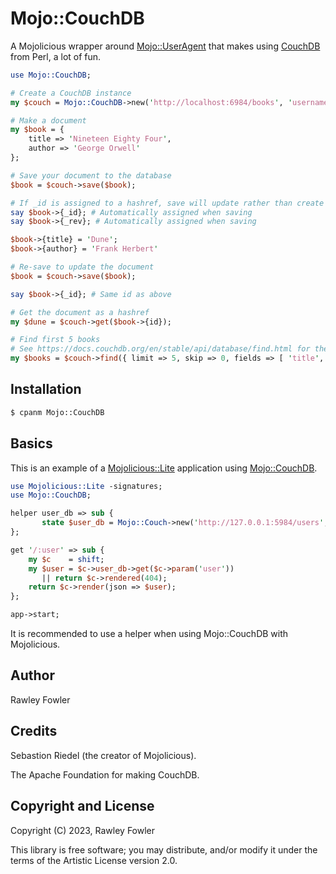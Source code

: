 # Mojo::CouchDB

A Mojolicious wrapper around [Mojo::UserAgent](https://docs.mojolicious.org/Mojo/UserAgent) that makes using [CouchDB](https://couchdb.apache.org/) from
Perl, a lot of fun.

```perl
use Mojo::CouchDB;

# Create a CouchDB instance
my $couch = Mojo::CouchDB->new('http://localhost:6984/books', 'username', 'password');

# Make a document
my $book = {
    title => 'Nineteen Eighty Four',
    author => 'George Orwell'
};

# Save your document to the database
$book = $couch->save($book);

# If _id is assigned to a hashref, save will update rather than create
say $book->{_id}; # Automatically assigned when saving
say $book->{_rev}; # Automatically assigned when saving

$book->{title} = 'Dune';
$book->{author} = 'Frank Herbert'

# Re-save to update the document
$book = $couch->save($book);

say $book->{_id}; # Same id as above

# Get the document as a hashref
my $dune = $couch->get($book->{id});

# Find first 5 books
# See https://docs.couchdb.org/en/stable/api/database/find.html for the semantics of finding.
my $books = $couch->find({ limit => 5, skip => 0, fields => [ 'title', 'author' ] });
```

## Installation

```bash
$ cpanm Mojo::CouchDB
```

## Basics

This is an example of a [Mojolicious::Lite](https://docs.mojolicious.org/Mojolicious/Lite) application using
[Mojo::CouchDB](#).

```perl
use Mojolicious::Lite -signatures;
use Mojo::CouchDB;

helper user_db => sub {
       state $user_db = Mojo::Couch->new('http://127.0.0.1:5984/users', 'username', 'password');
};

get '/:user' => sub {
    my $c    = shift;
    my $user = $c->user_db->get($c->param('user'))
       || return $c->rendered(404);
    return $c->render(json => $user);
};

app->start;
```

It is recommended to use a helper when using Mojo::CouchDB with Mojolicious.

## Author

Rawley Fowler

## Credits

Sebastion Riedel (the creator of Mojolicious).

The Apache Foundation for making CouchDB.

## Copyright and License

Copyright (C) 2023, Rawley Fowler

This library is free software; you may distribute, and/or modify it under the terms of the Artistic License version 2.0.
